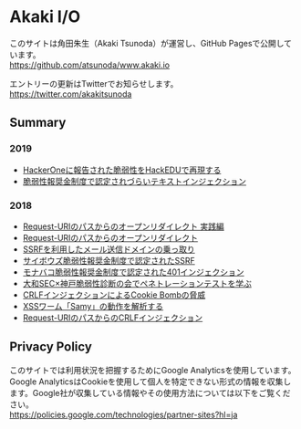 # Akaki I/O

このサイトは角田朱生（Akaki Tsunoda）が運営し、GitHub Pagesで公開しています。  
https://github.com/atsunoda/www.akaki.io

エントリーの更新はTwitterでお知らせします。  
https://twitter.com/akakitsunoda

## Summary

### 2019

* [HackerOneに報告された脆弱性をHackEDUで再現する](/2019/hackedu.md)
* [脆弱性報奨金制度で認定されづらいテキストインジェクション](/2019/text_injection.md)

### 2018

* [Request-URIのパスからのオープンリダイレクト 実践編](/2018/practical_open_redirect_via_path.md)
* [Request-URIのパスからのオープンリダイレクト](/2018/open_redirect_via_path.md)
* [SSRFを利用したメール送信ドメインの乗っ取り](/2018/smtp_domain_takeover.md)
* [サイボウズ脆弱性報奨金制度で認定されたSSRF](/2018/ssrf_in_cybozu.md)
* [モナバコ脆弱性報奨金制度で認定された401インジェクション](/2018/401i_in_monabako.md)
* [大和SEC×神戸脆弱性診断の会でペネトレーションテストを学ぶ](/2018/learning_pentest_in_kobe.md)
* [CRLFインジェクションによるCookie Bombの脅威](/2018/impact_of_cookie_bomb.md)
* [XSSワーム「Samy」の動作を解析する](/2018/analyzing_samy_xss_worm.md)
* [Request-URIのパスからのCRLFインジェクション](/2018/crlfi_via_path_of_request-uri.md)

## Privacy Policy

このサイトでは利用状況を把握するためにGoogle Analyticsを使用しています。Google AnalyticsはCookieを使用して個人を特定できない形式の情報を収集します。Google社が収集している情報やその使用方法については以下をご覧ください。  
https://policies.google.com/technologies/partner-sites?hl=ja
